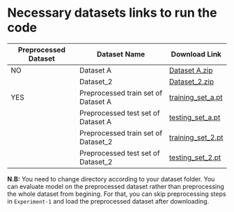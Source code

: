 # Necessary datasets links to run the code

Preprocessed Dataset | Dataset Name | Download Link
-------------------- | ------------ | -------------
NO  | Dataset A | [Dataset A.zip](https://drive.google.com/file/d/1txyKhs1Zt5AKswGGK9VI_jE0JNHuQT85/view?usp=sharing)
    | Dataset_2 | [Dataset_2.zip](https://drive.google.com/file/d/1TLiVh2jKUUQZyhudPoEQmTRscQnLxo9g/view?usp=sharing)
YES | Preprocessed train set of Dataset A | [training_set_a.pt](https://drive.google.com/file/d/1-4HT_Auuy_SMm8BkPuv7OBnUL-NFuE1u/view?usp=sharing)
    | Preprocessed test set of Dataset A | [testing_set_a.pt](https://drive.google.com/file/d/1-4HT_Auuy_SMm8BkPuv7OBnUL-NFuE1u/view?usp=sharing)
    | Preprocessed train set of Dataset_2 | [training_set_2.pt](https://drive.google.com/file/d/1Qux0GyUBOHO-i04oQiy_POTvgoXAYqkd/view?usp=sharing)
    | Preprocessed test set of Dataset_2 | [testing_set_2.pt](https://drive.google.com/file/d/1SNF0cpIJZo1AEHd5VKF2G3Np928W240r/view?usp=sharing)

**N.B:** You need to change directory according to your dataset folder. You can evaluate model on the preprocessed dataset rather than preprocessing the whole dataset from begining. For that, you can skip preprocessing steps in `Experiment-1` and load the preprocessed dataset after downloading.
